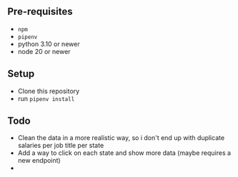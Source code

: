 

## Pre-requisites
- `npm` 
- `pipenv`
- python 3.10 or newer
- node 20 or newer

## Setup 

- Clone this repository
- run `pipenv install`



## Todo
- Clean the data in a more realistic way, so i don't end up with duplicate salaries per job title per state
- Add a way to click on each state and show more data (maybe requires a new endpoint)
- 